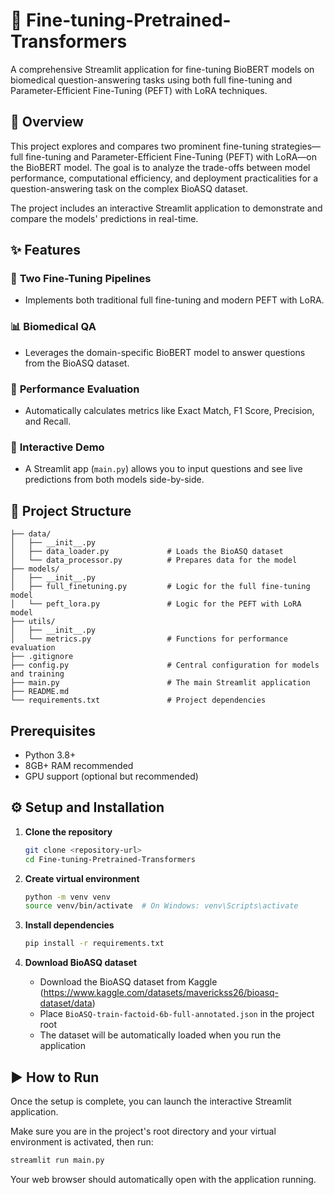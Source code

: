 # 🧬 Fine-tuning-Pretrained-Transformers
A comprehensive Streamlit application for fine-tuning BioBERT models on biomedical question-answering tasks using both full fine-tuning and Parameter-Efficient Fine-Tuning (PEFT) with LoRA techniques.

## 🎯 Overview

This project explores and compares two prominent fine-tuning strategies—full fine-tuning and Parameter-Efficient Fine-Tuning (PEFT) with LoRA—on the BioBERT model. The goal is to analyze the trade-offs between model performance, computational efficiency, and deployment practicalities for a question-answering task on the complex BioASQ dataset.

The project includes an interactive Streamlit application to demonstrate and compare the models' predictions in real-time.

## ✨ Features

### 🚀 **Two Fine-Tuning Pipelines**
- Implements both traditional full fine-tuning and modern PEFT with LoRA.

### 📊 **Biomedical QA**
- Leverages the domain-specific BioBERT model to answer questions from the BioASQ dataset.

### 🔬 **Performance Evaluation**
- Automatically calculates metrics like Exact Match, F1 Score, Precision, and Recall.

### 🎨 **Interactive Demo**
- A Streamlit app (`main.py`) allows you to input questions and see live predictions from both models side-by-side.

## 📂 Project Structure
```
├── data/
│   ├── __init__.py
│   ├── data_loader.py             # Loads the BioASQ dataset
│   └── data_processor.py          # Prepares data for the model
├── models/
│   ├── __init__.py
│   ├── full_finetuning.py         # Logic for the full fine-tuning model
│   └── peft_lora.py               # Logic for the PEFT with LoRA model
├── utils/
│   ├── __init__.py
│   └── metrics.py                 # Functions for performance evaluation
├── .gitignore
├── config.py                      # Central configuration for models and training
├── main.py                        # The main Streamlit application
├── README.md
└── requirements.txt               # Project dependencies
```
## Prerequisites
- Python 3.8+
- 8GB+ RAM recommended
- GPU support (optional but recommended)

## ⚙️ **Setup and Installation**

1. **Clone the repository**
   ```bash
   git clone <repository-url>
   cd Fine-tuning-Pretrained-Transformers
   ```

2. **Create virtual environment**
   ```bash
   python -m venv venv
   source venv/bin/activate  # On Windows: venv\Scripts\activate
   ```

3. **Install dependencies**
   ```bash
   pip install -r requirements.txt
   ```

4. **Download BioASQ dataset**
   - Download the BioASQ dataset from Kaggle (https://www.kaggle.com/datasets/maverickss26/bioasq-dataset/data)
   - Place `BioASQ-train-factoid-6b-full-annotated.json` in the project root
   - The dataset will be automatically loaded when you run the application
  
## **▶️ How to Run**
Once the setup is complete, you can launch the interactive Streamlit application.

Make sure you are in the project's root directory and your virtual environment is activated, then run:
   ```bash
   streamlit run main.py
   ```
Your web browser should automatically open with the application running.
